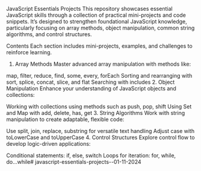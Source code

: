 JavaScript Essentials Projects
This repository showcases essential JavaScript skills through a collection of practical mini-projects and code snippets. It’s designed to strengthen foundational JavaScript knowledge, particularly focusing on array methods, object manipulation, common string algorithms, and control structures.

Contents
Each section includes mini-projects, examples, and challenges to reinforce learning.

1. Array Methods
Master advanced array manipulation with methods like:

map, filter, reduce, find, some, every, forEach
Sorting and rearranging with sort, splice, concat, slice, and flat
Searching with includes
2. Object Manipulation
Enhance your understanding of JavaScript objects and collections:

Working with collections using methods such as push, pop, shift
Using Set and Map with add, delete, has, get
3. String Algorithms
Work with string manipulation to create adaptable, flexible code:

Use split, join, replace, substring for versatile text handling
Adjust case with toLowerCase and toUpperCase
4. Control Structures
Explore control flow to develop logic-driven applications:

Conditional statements: if, else, switch
Loops for iteration: for, while, do...while# javascript-essentials-projects--01-11-2024
